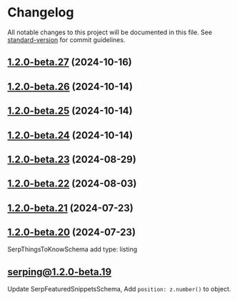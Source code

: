 # Changelog

All notable changes to this project will be documented in this file. See [standard-version](https://github.com/conventional-changelog/standard-version) for commit guidelines.

## [1.2.0-beta.27](https://github-serping/serping/serping/compare/v1.2.0-beta.26...v1.2.0-beta.27) (2024-10-16)

## [1.2.0-beta.26](https://github.com/serping/serping/compare/v1.2.0-beta.25...v1.2.0-beta.26) (2024-10-14)

## [1.2.0-beta.25](https://github.com/serping/serping/compare/v1.2.0-beta.24...v1.2.0-beta.25) (2024-10-14)

## [1.2.0-beta.24](https://github.com/serping/serping/compare/v1.2.0-beta.23...v1.2.0-beta.24) (2024-10-14)

## [1.2.0-beta.23](https://github.com/serping/serping/compare/v1.2.0-beta.22...v1.2.0-beta.23) (2024-08-29)

## [1.2.0-beta.22](https://github.com/serping/serping/compare/v1.2.0-beta.21...v1.2.0-beta.22) (2024-08-03)

## [1.2.0-beta.21](https://github.com/serping/serping/compare/v1.2.0-beta.20...v1.2.0-beta.21) (2024-07-23)

## [1.2.0-beta.20](https://github.com/serping/serping/compare/v1.2.0-beta.19...v1.2.0-beta.20) (2024-07-23)

SerpThingsToKnowSchema add type: listing

## serping@1.2.0-beta.19

Update SerpFeaturedSnippetsSchema, Add `position: z.number()` to object.
